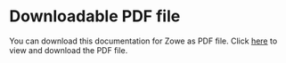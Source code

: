# Downloadable PDF file

You can download this documentation for Zowe as PDF file. Click [here](./Zowe_User_Guide.pdf) to view and download the PDF file.
